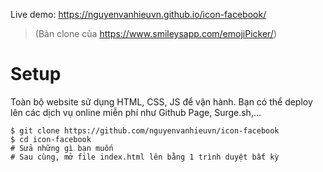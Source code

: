 Live demo: https://nguyenvanhieuvn.github.io/icon-facebook/

> (Bản clone của https://www.smileysapp.com/emojiPicker/)

# Setup
Toàn bộ website sử dụng HTML, CSS, JS để vận hành. Bạn có thể deploy lên các dịch vụ online miễn phí như Github Page, Surge.sh,...
```
$ git clone https://github.com/nguyenvanhieuvn/icon-facebook
$ cd icon-facebook
# Sửa những gì bạn muốn
# Sau cùng, mở file index.html lên bằng 1 trình duyệt bất kỳ
```
